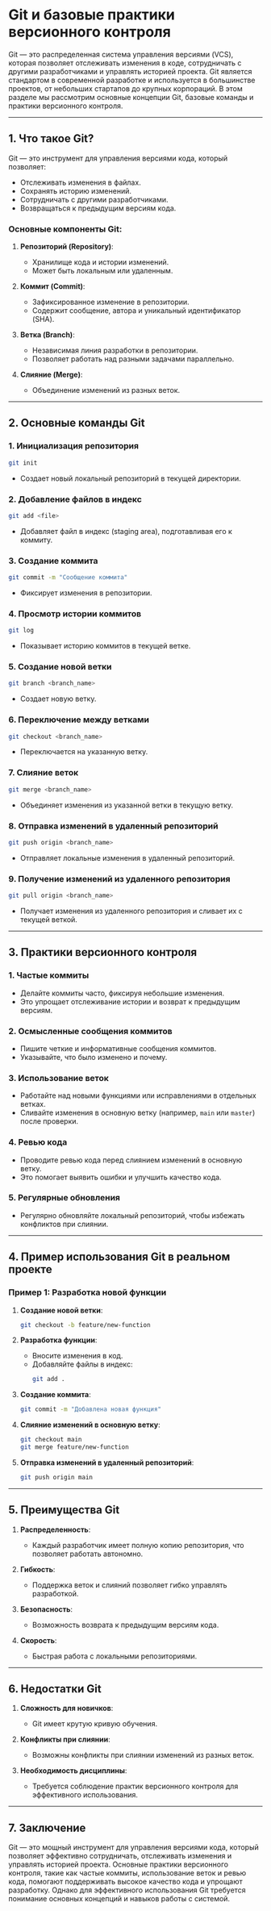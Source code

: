 # Git и базовые практики версионного контроля

Git — это распределенная система управления версиями (VCS), которая позволяет отслеживать изменения в коде, сотрудничать с другими разработчиками и управлять историей проекта. Git является стандартом в современной разработке и используется в большинстве проектов, от небольших стартапов до крупных корпораций. В этом разделе мы рассмотрим основные концепции Git, базовые команды и практики версионного контроля.

---

## 1. **Что такое Git?**

Git — это инструмент для управления версиями кода, который позволяет:

- Отслеживать изменения в файлах.
- Сохранять историю изменений.
- Сотрудничать с другими разработчиками.
- Возвращаться к предыдущим версиям кода.

### Основные компоненты Git:

1. **Репозиторий (Repository)**:

   - Хранилище кода и истории изменений.
   - Может быть локальным или удаленным.

2. **Коммит (Commit)**:

   - Зафиксированное изменение в репозитории.
   - Содержит сообщение, автора и уникальный идентификатор (SHA).

3. **Ветка (Branch)**:

   - Независимая линия разработки в репозитории.
   - Позволяет работать над разными задачами параллельно.

4. **Слияние (Merge)**:
   - Объединение изменений из разных веток.

---

## 2. **Основные команды Git**

### 1. **Инициализация репозитория**

```bash
git init
```

- Создает новый локальный репозиторий в текущей директории.

### 2. **Добавление файлов в индекс**

```bash
git add <file>
```

- Добавляет файл в индекс (staging area), подготавливая его к коммиту.

### 3. **Создание коммита**

```bash
git commit -m "Сообщение коммита"
```

- Фиксирует изменения в репозитории.

### 4. **Просмотр истории коммитов**

```bash
git log
```

- Показывает историю коммитов в текущей ветке.

### 5. **Создание новой ветки**

```bash
git branch <branch_name>
```

- Создает новую ветку.

### 6. **Переключение между ветками**

```bash
git checkout <branch_name>
```

- Переключается на указанную ветку.

### 7. **Слияние веток**

```bash
git merge <branch_name>
```

- Объединяет изменения из указанной ветки в текущую ветку.

### 8. **Отправка изменений в удаленный репозиторий**

```bash
git push origin <branch_name>
```

- Отправляет локальные изменения в удаленный репозиторий.

### 9. **Получение изменений из удаленного репозитория**

```bash
git pull origin <branch_name>
```

- Получает изменения из удаленного репозитория и сливает их с текущей веткой.

---

## 3. **Практики версионного контроля**

### 1. **Частые коммиты**

- Делайте коммиты часто, фиксируя небольшие изменения.
- Это упрощает отслеживание истории и возврат к предыдущим версиям.

### 2. **Осмысленные сообщения коммитов**

- Пишите четкие и информативные сообщения коммитов.
- Указывайте, что было изменено и почему.

### 3. **Использование веток**

- Работайте над новыми функциями или исправлениями в отдельных ветках.
- Сливайте изменения в основную ветку (например, `main` или `master`) после проверки.

### 4. **Ревью кода**

- Проводите ревью кода перед слиянием изменений в основную ветку.
- Это помогает выявить ошибки и улучшить качество кода.

### 5. **Регулярные обновления**

- Регулярно обновляйте локальный репозиторий, чтобы избежать конфликтов при слиянии.

---

## 4. **Пример использования Git в реальном проекте**

### Пример 1: Разработка новой функции

1. **Создание новой ветки**:

   ```bash
   git checkout -b feature/new-function
   ```

2. **Разработка функции**:

   - Вносите изменения в код.
   - Добавляйте файлы в индекс:
     ```bash
     git add .
     ```

3. **Создание коммита**:

   ```bash
   git commit -m "Добавлена новая функция"
   ```

4. **Слияние изменений в основную ветку**:

   ```bash
   git checkout main
   git merge feature/new-function
   ```

5. **Отправка изменений в удаленный репозиторий**:
   ```bash
   git push origin main
   ```

---

## 5. **Преимущества Git**

1. **Распределенность**:

   - Каждый разработчик имеет полную копию репозитория, что позволяет работать автономно.

2. **Гибкость**:

   - Поддержка веток и слияний позволяет гибко управлять разработкой.

3. **Безопасность**:

   - Возможность возврата к предыдущим версиям кода.

4. **Скорость**:
   - Быстрая работа с локальными репозиториями.

---

## 6. **Недостатки Git**

1. **Сложность для новичков**:

   - Git имеет крутую кривую обучения.

2. **Конфликты при слиянии**:

   - Возможны конфликты при слиянии изменений из разных веток.

3. **Необходимость дисциплины**:
   - Требуется соблюдение практик версионного контроля для эффективного использования.

---

## 7. **Заключение**

Git — это мощный инструмент для управления версиями кода, который позволяет эффективно сотрудничать, отслеживать изменения и управлять историей проекта. Основные практики версионного контроля, такие как частые коммиты, использование веток и ревью кода, помогают поддерживать высокое качество кода и упрощают разработку. Однако для эффективного использования Git требуется понимание основных концепций и навыков работы с системой.
